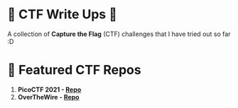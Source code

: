 # 🚩 CTF Write Ups 🚩
A collection of **Capture the Flag** (CTF) challenges that I have tried out so far :D

# 🚀 Featured CTF Repos
1. **PicoCTF 2021 - [Repo](https://github.com/jarsuu/PicoCTF2021-Writeup)**
2. **OverTheWire - [Repo](https://github.com/jarsuu/OverTheWire)**